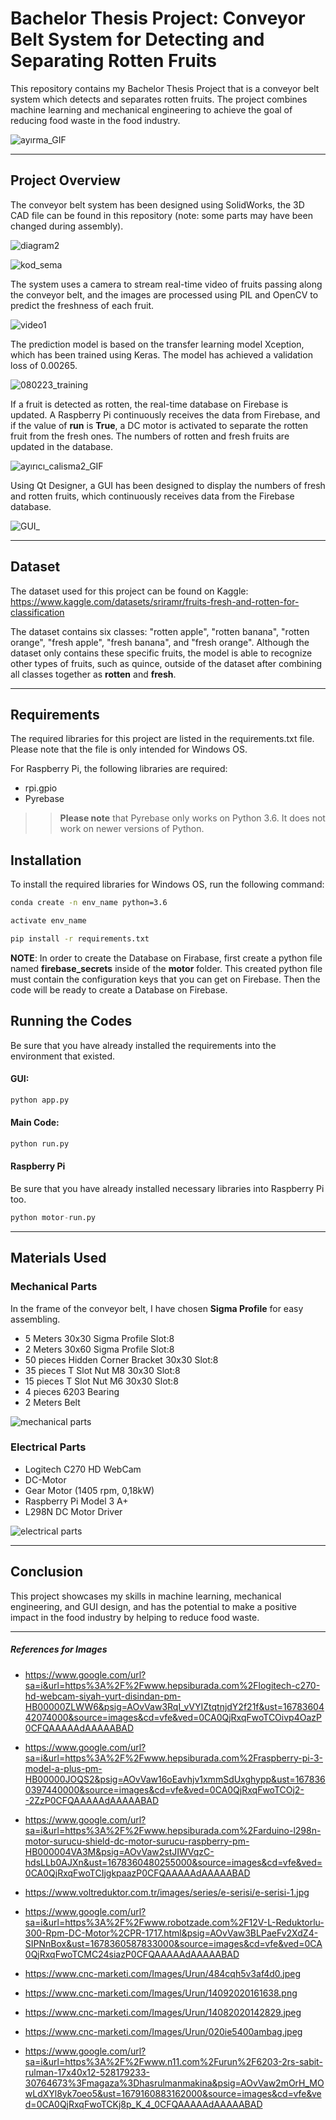 # Bachelor Thesis Project: Conveyor Belt System for Detecting and Separating Rotten Fruits

This repository contains my Bachelor Thesis Project that is a conveyor belt system which detects and separates rotten fruits. The project combines machine learning and mechanical engineering to achieve the goal of reducing food waste in the food industry.

![ayırma_GIF](https://user-images.githubusercontent.com/30235603/226176543-379bc867-427a-4c6b-b0a1-29a4d3cd4589.gif)

---


## Project Overview

The conveyor belt system has been designed using SolidWorks, the 3D CAD file can be found in this repository (note: some parts may have been changed during assembly). 

![diagram2](https://user-images.githubusercontent.com/30235603/223701071-6989c414-ae76-4957-a02b-4e06693871e4.png)

![kod_sema](https://user-images.githubusercontent.com/30235603/224944748-073f1a72-653a-43da-9a02-7a37ad2fa11f.png)

The system uses a camera to stream real-time video of fruits passing along the conveyor belt, and the images are processed using PIL and OpenCV to predict the freshness of each fruit. 

![video1](https://user-images.githubusercontent.com/30235603/228786136-eb9a64d3-3fa2-4a53-9be3-8b00e11aa2a2.png)

The prediction model is based on the transfer learning model Xception, which has been trained using Keras. The model has achieved a validation loss of 0.00265. 

![080223_training](https://user-images.githubusercontent.com/30235603/223701159-20f56e72-95e7-40e7-ae83-e2f418dc7a78.png)

If a fruit is detected as rotten, the real-time database on Firebase is updated. A Raspberry Pi continuously receives the data from Firebase, and if the value of **run** is **True**, a DC motor is activated to separate the rotten fruit from the fresh ones. The numbers of rotten and fresh fruits are updated in the database.

![ayırıcı_calisma2_GIF](https://user-images.githubusercontent.com/30235603/226176967-bdaad217-e239-4430-9b2c-6deebef02e65.gif)

Using Qt Designer, a GUI has been designed to display the numbers of fresh and rotten fruits, which continuously receives data from the Firebase database.

![GUI_](https://user-images.githubusercontent.com/30235603/228782598-69f1de6f-c0bf-4ec4-965e-3bd232ece34b.png)

---
## Dataset

The dataset used for this project can be found on Kaggle: 
https://www.kaggle.com/datasets/sriramr/fruits-fresh-and-rotten-for-classification

The dataset contains six classes: "rotten apple", "rotten banana", "rotten orange", "fresh apple", "fresh banana", and "fresh orange". Although the dataset only contains these specific fruits, the model is able to recognize other types of fruits, such as quince, outside of the dataset after combining all classes together as **rotten** and **fresh**.

---
## Requirements

The required libraries for this project are listed in the requirements.txt file. Please note that the file is only intended for Windows OS. 

For Raspberry Pi, the following libraries are required:

- rpi.gpio
- Pyrebase

>> **Please note** that Pyrebase only works on Python 3.6. It does not work on newer versions of Python.

## Installation

To install the required libraries for Windows OS, run the following command:

```sh
conda create -n env_name python=3.6
```

```sh
activate env_name
```

```sh
pip install -r requirements.txt
```


**NOTE**: 
In order to create the Database on Firabase, first create a python file named **firebase_secrets** inside of the **motor** folder. This created python file must contain the configuration keys that you can get on Firebase. Then the code will be ready to create a Database on Firebase.


## Running the Codes

Be sure that you have already installed the requirements into the environment that existed.

#### GUI:

```python
python app.py
```

#### Main Code:

```python
python run.py
```

#### Raspberry Pi

Be sure that you have already installed necessary libraries into Raspberry Pi too.

```python
python motor-run.py
```

---
## Materials Used

### Mechanical Parts

In the frame of the conveyor belt, I have chosen **Sigma Profile** for easy assembling.

- 5 Meters 30x30 Sigma Profile Slot:8 
- 2 Meters 30x60 Sigma Profile Slot:8
- 50 pieces Hidden Corner Bracket 30x30 Slot:8
- 35 pieces T Slot Nut M8 30x30 Slot:8
- 15 pieces T Slot Nut M6 30x30 Slot:8
- 4 pieces 6203 Bearing
- 2 Meters Belt

![mechanical parts](https://user-images.githubusercontent.com/30235603/225976599-8e1ccba0-856b-4e6b-bb6c-8f59dc454b23.png)

### Electrical Parts

- Logitech C270 HD WebCam
- DC-Motor
- Gear Motor (1405 rpm, 0,18kW)
- Raspberry Pi Model 3 A+
- L298N DC Motor Driver


![electrical  parts](https://user-images.githubusercontent.com/30235603/225976611-a2a22c86-7d11-4d70-8d59-859f07cc77e8.png)


---
## Conclusion

This project showcases my skills in machine learning, mechanical engineering, and GUI design, and has the potential to make a positive impact in the food industry by helping to reduce food waste.


---
##### References for Images

- https://www.google.com/url?sa=i&url=https%3A%2F%2Fwww.hepsiburada.com%2Flogitech-c270-hd-webcam-siyah-yurt-disindan-pm-HB00000ZLWW6&psig=AOvVaw3RqI_vVYIZtqtnjdY2f21f&ust=1678360442074000&source=images&cd=vfe&ved=0CA0QjRxqFwoTCOivp4OazP0CFQAAAAAdAAAAABAD


- https://www.google.com/url?sa=i&url=https%3A%2F%2Fwww.hepsiburada.com%2Fraspberry-pi-3-model-a-plus-pm-HB00000JOQS2&psig=AOvVaw16oEavhjv1xmmSdUxghypp&ust=1678360397440000&source=images&cd=vfe&ved=0CA0QjRxqFwoTCOj2--2ZzP0CFQAAAAAdAAAAABAD


- https://www.google.com/url?sa=i&url=https%3A%2F%2Fwww.hepsiburada.com%2Farduino-l298n-motor-surucu-shield-dc-motor-surucu-raspberry-pm-HB000004VA3M&psig=AOvVaw2stJIWVqzC-hdsLLb0AJXn&ust=1678360480255000&source=images&cd=vfe&ved=0CA0QjRxqFwoTCIjgkpaazP0CFQAAAAAdAAAAABAD

- https://www.voltreduktor.com.tr/images/series/e-serisi/e-serisi-1.jpg

- https://www.google.com/url?sa=i&url=https%3A%2F%2Fwww.robotzade.com%2F12V-L-Reduktorlu-300-Rpm-DC-Motor%2CPR-1717.html&psig=AOvVaw3BLPaeFv2XdZ4-SIPNnBox&ust=1678360587833000&source=images&cd=vfe&ved=0CA0QjRxqFwoTCMC24siazP0CFQAAAAAdAAAAABAD

- https://www.cnc-marketi.com/Images/Urun/484cqh5v3af4d0.jpeg

- https://www.cnc-marketi.com/Images/Urun/14092020161638.png

- https://www.cnc-marketi.com/Images/Urun/14082020142829.jpeg

- https://www.cnc-marketi.com/Images/Urun/020ie5400ambag.jpeg
- https://www.google.com/url?sa=i&url=https%3A%2F%2Fwww.n11.com%2Furun%2F6203-2rs-sabit-rulman-17x40x12-528179233-30764673%3Fmagaza%3Dhasrulmanmakina&psig=AOvVaw2mOrH_MOwLdXYl8yk7oeo5&ust=1679160883162000&source=images&cd=vfe&ved=0CA0QjRxqFwoTCKj8p_K_4_0CFQAAAAAdAAAAABAD